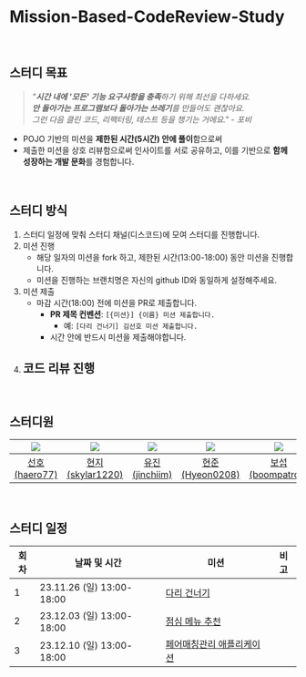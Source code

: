 # Mission-Based-CodeReview-Study

<br>

## 스터디 목표

> _"**시간 내에 '모든' 기능 요구사항을 충족**하기 위해 최선을 다하세요._ <br>
> _**안 돌아가는 프로그램보다 돌아가는 쓰레기**를 만들어도 괜찮아요._ <br> 
> _그런 다음 클린 코드, 리팩터링, 테스트 등을 챙기는 거에요."_  - _포비_

- POJO 기반의 미션을 **제한된 시간(5시간) 안에 풀이**함으로써 
- 제출한 미션을 상호 리뷰함으로써 인사이트를 서로 공유하고, 이를 기반으로 **함께 성장하는 개발 문화**를 경험합니다.

<br>

## 스터디 방식

1. 스터디 일정에 맞춰 스터디 채널(디스코드)에 모여 스터디를 진행합니다.
2. 미션 진행
   - 해당 일자의 미션을 fork 하고, 제한된 시간(13:00-18:00) 동안 미션을 진행합니다.
   - 미션을 진행하는 브랜치명은 자신의 github ID와 동일하게 설정해주세요.
3. 미션 제출
   - 마감 시간(18:00) 전에 미션을 PR로 제출합니다.
      - **PR 제목 컨벤션**: `[{미션}] {이름} 미션 제출합니다.`
          - 예: `[다리 건너기] 김선호 미션 제출합니다.`
      - 시간 안에 반드시 미션을 제출해야합니다. 
4. 코드 리뷰 진행
   - 

<br>

## 스터디원

|  ![](https://github.com/haero77.png?size=80)  |   ![](https://github.com/skylar1220.png?size=80)    |  ![](https://github.com/jinchiim.png?size=80)   |   ![](https://github.com/Hyeon0208.png?size=80)   |   ![](https://github.com/boompatron.png?size=80)    |     ![](https://github.com/soochangoforit.png?size=80)      |
|:---------------------------------------------:|:---------------------------------------------------:|:-----------------------------------------------:|:-------------------------------------------------:|:---------------------------------------------------:|:-----------------------------------------------------------:|
| [선호<br>(haero77)](https://github.com/haero77) | [현지<br>(skylar1220)](https://github.com/skylar1220) | [유진<br>(jinchiim)](https://github.com/jinchiim) | [현준<br>(Hyeon0208)](https://github.com/Hyeon0208) | [보섭<br>(boompatron)](https://github.com/boompatron) | [수찬<br>(soochangoforit)](https://github.com/soochangoforit) |

<br>

## 스터디 일정

| 회차 | 날짜 및 시간                  | 미션                                                                           | 비고 |
|----|--------------------------|------------------------------------------------------------------------------|----|
| 1  | 23.11.26 (일) 13:00-18:00 | [다리 건너기](https://github.com/Study-Steady/java-bridge)                        |    |
| 2  | 23.12.03 (일) 13:00-18:00 | [점심 메뉴 추천](https://github.com/Study-Steady/java-menu)                        |    |
| 3  | 23.12.10 (일) 13:00-18:00 | [페어매칭관리 애플리케이션](https://github.com/Study-Steady/java-pairmatching-precourse) |    |
